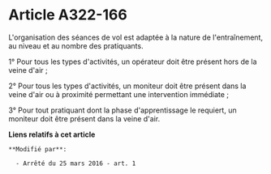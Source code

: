 # Article A322-166

L'organisation des séances de vol est adaptée à la nature de l'entraînement, au niveau et au nombre des pratiquants. 

1° Pour tous les types d'activités, un opérateur doit être présent hors de la veine d'air ; 

2° Pour tous les types d'activités, un moniteur doit être présent dans la veine d'air ou à proximité permettant une
intervention immédiate ; 

3° Pour tout pratiquant dont la phase d'apprentissage le requiert, un moniteur doit être présent dans la veine d'air.

**Liens relatifs à cet article**

	**Modifié par**:

	  - Arrêté du 25 mars 2016 - art. 1
